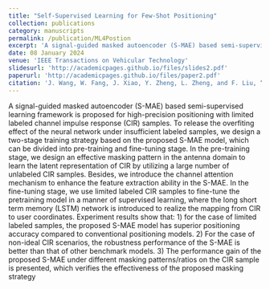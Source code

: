 ```yaml
---
title: "Self-Supervised Learning for Few-Shot Positioning"
collection: publications
category: manuscripts
permalink: /publication/ML4Postion
excerpt: 'A signal-guided masked autoencoder (S-MAE) based semi-supervised learning framework is proposed for high-precision positioning with limited labeled channel impulse response (CIR) samples. To release the overfiting effect of the neural network under insufficient labeled samples, we design a two-stage training strategy based on the proposed S-MAE model, which can be divided into pre-training and fine-tuning stage. The code is available at [MAE-Position](https://github.com/WiCi-Lab/LPAN)'
date: 08 January 2024
venue: 'IEEE Transactions on Vehicular Technology'
slidesurl: 'http://academicpages.github.io/files/slides2.pdf'
paperurl: 'http://academicpages.github.io/files/paper2.pdf'
citation: 'J. Wang, W. Fang, J. Xiao, Y. Zheng, L. Zheng, and F. Liu, “Signal-Guided Masked Autoencoder for Wireless Positioning with Limited Labeled Data”, IEEE Transactions on Vehicular Technology, accept to appear. '
---
```


A signal-guided masked autoencoder (S-MAE) based semi-supervised learning framework is proposed for high-precision positioning with limited labeled channel impulse response (CIR) samples. To release the overfiting effect of
the neural network under insufficient labeled samples, we design
a two-stage training strategy based on the proposed S-MAE
model, which can be divided into pre-training and fine-tuning
stage. In the pre-training stage, we design an effective masking
pattern in the antenna domain to learn the latent representation
of CIR by utilizing a large number of unlabeled CIR samples. Besides, we introduce the channel attention mechanism to enhance
the feature extraction ability in the S-MAE. In the fine-tuning
stage, we use limited labeled CIR samples to fine-tune the pretraining model in a manner of supervised learning, where the long
short term memory (LSTM) network is introduced to realize the
mapping from CIR to user coordinates. Experiment results show
that: 1) for the case of limited labeled samples, the proposed
S-MAE model has superior positioning accuracy compared to
conventional positioning models. 2) For the case of non-ideal CIR
scenarios, the robustness performance of the S-MAE is better
than that of other benchmark models. 3) The performance gain
of the proposed S-MAE under different masking patterns/ratios
on the CIR sample is presented, which verifies the effectiveness
of the proposed masking strategy
